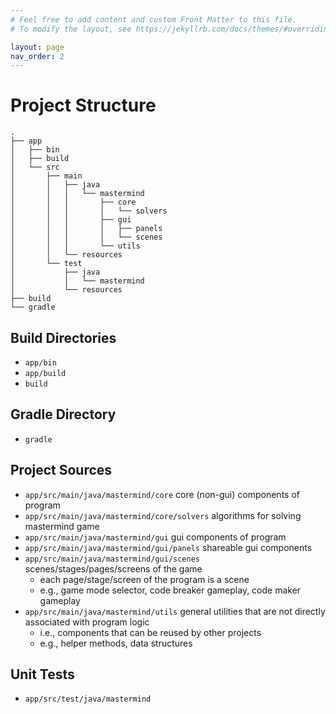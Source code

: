```yaml
---
# Feel free to add content and custom Front Matter to this file.
# To modify the layout, see https://jekyllrb.com/docs/themes/#overriding-theme-defaults

layout: page
nav_order: 2
---
```


# Project Structure

```tree
.
├── app
│   ├── bin
│   ├── build
│   └── src
│       ├── main
│       │   ├── java
│       │   │   └── mastermind
│       │   │       ├── core
│       │   │       │   └── solvers
│       │   │       ├── gui
│       │   │       │   ├── panels
│       │   │       │   └── scenes
│       │   │       └── utils
│       │   └── resources
│       └── test
│           ├── java
│           │   └── mastermind
│           └── resources
├── build
└── gradle
```

## Build Directories

- `app/bin`
- `app/build`
- `build`

## Gradle Directory

- `gradle`

## Project Sources

- `app/src/main/java/mastermind/core` core (non-gui) components of program
- `app/src/main/java/mastermind/core/solvers` algorithms for solving mastermind game
- `app/src/main/java/mastermind/gui` gui components of program
- `app/src/main/java/mastermind/gui/panels` shareable gui components
- `app/src/main/java/mastermind/gui/scenes` scenes/stages/pages/screens of the game
  - each page/stage/screen of the program is a scene
  - e.g., game mode selector, code breaker gameplay, code maker gameplay
- `app/src/main/java/mastermind/utils` general utilities that are not directly
  associated with program logic
  - i.e., components that can be reused by other projects
  - e.g., helper methods, data structures

## Unit Tests

- `app/src/test/java/mastermind`
